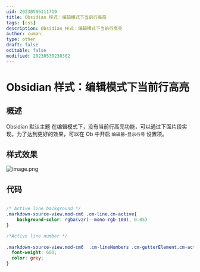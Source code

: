 ```yaml
---
uid: 20230506111719
title: Obsidian 样式：编辑模式下当前行高亮
tags: [css]
description: Obsidian 样式：编辑模式下当前行高亮
author: cuman
type: other
draft: false
editable: false
modified: 20230530230302
---
```


# Obsidian 样式：编辑模式下当前行高亮

## 概述

Obsidian 默认主题 在编辑模式下，没有当前行高亮功能，可以通过下面片段实现。为了达到更好的效果，可以在 Ob 中开启 `编辑器`-`显示行号` 设置项。

## 样式效果

![image.png](https://cdn.pkmer.cn/images/202305061135730.png!pkmer)

## 代码

```css

/* Active line background */
.markdown-source-view.mod-cm6 .cm-line.cm-active{
    background-color: rgba(var(--mono-rgb-100), 0.05)
}

/*Active line number */
 
.markdown-source-view.mod-cm6  .cm-lineNumbers .cm-gutterElement.cm-active {
  font-weight: 600;
  color: grey;
}

```